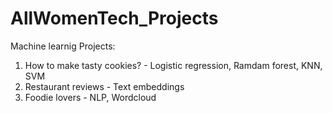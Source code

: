 # AllWomenTech_Projects
Machine learnig Projects:
1. How to make tasty cookies? - Logistic regression, Ramdam forest, KNN, SVM
2. Restaurant reviews - Text embeddings 
3. Foodie lovers - NLP, Wordcloud
